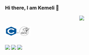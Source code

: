 ### Hi there, I am Kemeli 👋

<div align="center">
  <a href="https://github.com/Kemeli">
  <img height="180em" src="https://github-readme-stats.vercel.app/api?username=Kemeli&show_icons=true&theme=dark&include_all_commits=true&count_private=true"/>
</div>

<div style="display: inline_block"><br>
   <img align="center" alt="Kemeli-c" height="30" width="40" src="https://raw.githubusercontent.com/devicons/devicon/master/icons/c/c-plain.svg">
   <img align="center" alt="Kemeli-c" height="30" width="40" src="https://raw.githubusercontent.com/devicons/devicon/master/icons/gcc/gcc-plain.svg">
</div>

##

<div> 
  <a href="https://www.linkedin.com/in/kemeli-nogueira-431819111/" target="_blank"><img src="https://img.shields.io/badge/-LinkedIn-%230077B5?style=for-the-badge&logo=linkedin&logoColor=white" target="_blank"></a>
  <a href = "mailto:kdnogueira791@gmail.com"><img src="https://img.shields.io/badge/-Gmail-%23333?style=for-the-badge&logo=gmail&logoColor=white" target="_blank"></a>
  <a href="https://958116506493911070" target="_blank"><img src="https://img.shields.io/badge/Discord-7289DA?style=for-the-badge&logo=discord&logoColor=white" target="_blank"></a>
  
    
   
</div>



<!--
**Kemeli/Kemeli** is a ✨ _special_ ✨ repository because its `README.md` (this file) appears on your GitHub profile.

Here are some ideas to get you started:

- 🔭 I’m currently working on ...
- 🌱 I’m currently learning ...
- 👯 I’m looking to collaborate on ...
- 🤔 I’m looking for help with ...
- 💬 Ask me about ...
- 📫 How to reach me: ...
- 😄 Pronouns: ...
- ⚡ Fun fact: ...
-->
